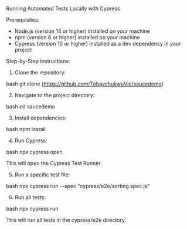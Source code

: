 
 Running Automated Tests Locally with Cypress

Prerequisites:

- Node.js (version 14 or higher) installed on your machine
- npm (version 6 or higher) installed on your machine
- Cypress (version 10 or higher) installed as a dev dependency in your project

Step-by-Step Instructions:

1. Clone the repository:

bash
git clone (https://github.com/TobaychukwuVic/saucedemo)

2. Navigate to the project directory:

bash
cd saucedemo

3. Install dependencies:

bash
npm install

4. Run Cypress:

bash
npx cypress open

This will open the Cypress Test Runner.

5. Run a specific test file:

bash
npx cypress run --spec "cypress/e2e/sorting.spec.js"

6. Run all tests:

bash
npx cypress run

This will run all tests in the cypress/e2e directory.
 
